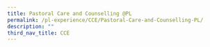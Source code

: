 ```yaml
---
title: Pastoral Care and Counselling @PL
permalink: /pl-experience/CCE/Pastoral-Care-and-Counselling-PL/
description: ""
third_nav_title: CCE
---
```


